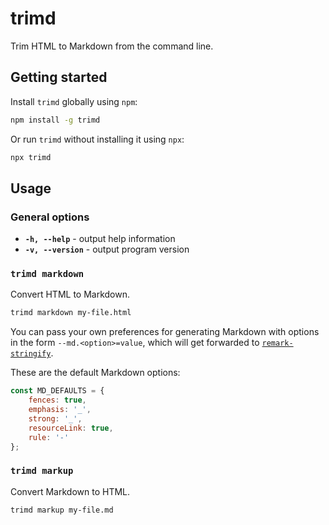 # trimd

Trim HTML to Markdown from the command line.

## Getting started

Install `trimd` globally using `npm`:

```bash
npm install -g trimd
```

Or run `trimd` without installing it using `npx`:

```bash
npx trimd
```

## Usage

### General options

-   **`-h, --help`** - output help information
-   **`-v, --version`** - output program version

### `trimd markdown`

Convert HTML to Markdown.

```bash
trimd markdown my-file.html
```

You can pass your own preferences for generating Markdown with options in the form `--md.<option>=value`, which will get forwarded to [`remark-stringify`](https://github.com/remarkjs/remark/tree/main/packages/remark-stringify).

These are the default Markdown options:

```js
const MD_DEFAULTS = {
	fences: true,
	emphasis: '_',
	strong: '_',
	resourceLink: true,
	rule: '-'
};
```

### `trimd markup`

Convert Markdown to HTML.

```bash
trimd markup my-file.md
```
